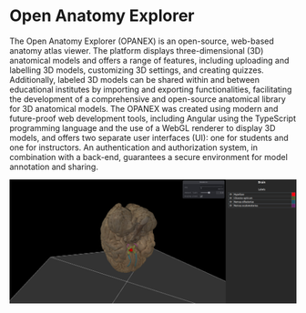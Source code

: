 # Open Anatomy Explorer

The Open Anatomy Explorer (OPANEX) is an open-source, web-based anatomy atlas viewer. The platform displays three-dimensional (3D) anatomical models and offers a range of features, including uploading and labelling 3D models, customizing 3D settings, and creating quizzes. Additionally, labeled 3D models can be shared within and between educational institutes by importing and exporting functionalities, facilitating the development of a comprehensive and open-source anatomical library for 3D anatomical models. The OPANEX was created using modern and future-proof web development tools, including Angular using the TypeScript programming language and the use of a WebGL renderer to display 3D models, and offers two separate user interfaces (UI): one for students and one for instructors. An authentication and authorization system, in combination with a back-end, guarantees a secure environment for model annotation and sharing.

![Explore brain](img/explore_brain.png)

